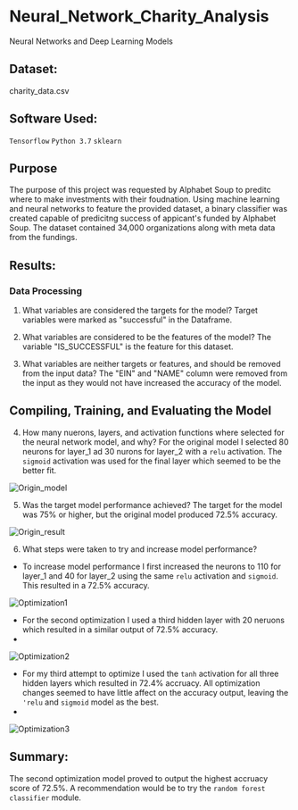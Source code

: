 # Neural_Network_Charity_Analysis
Neural Networks and Deep Learning Models

## Dataset:
charity_data.csv

## Software Used:
`Tensorflow`
`Python 3.7`
`sklearn`

## Purpose 
The purpose of this project was requested by Alphabet Soup to preditc where to make investments with their foudnation. Using machine learning and neural networks to feature the provided dataset, a binary classifier was created capable of predicitng success of appicant's funded by Alphabet Soup. The dataset contained 34,000 organizations along with meta data from the fundings.

## Results:

### Data Processing
1. What variables are considered the targets for the model?
Target variables were marked as "successful" in the Dataframe.

2. What variables are considered to be the features of the model?
The variable "IS_SUCCESSFUL" is the feature for this dataset.

3. What variables are neither targets or features, and should be removed from the input data?
The "EIN" and "NAME" column were removed from the input as they would not have increased the accuracy of the model.

## Compiling, Training, and Evaluating the Model

4. How many nuerons, layers, and activation functions where selected for the neural network model, and why?
For the original model I selected 80 neurons for layer_1 ad 30 nurons for layer_2 with a `relu` activation. The `sigmoid` activation was used for the final layer which seemed to be the better fit.

![Origin_model](https://user-images.githubusercontent.com/115188500/225425015-d37d940c-bcae-4bf1-8e8b-0fdf22533001.png)

5. Was the target model performance achieved?
The target for the model was 75% or higher, but the original model produced 72.5% accuracy.

![Origin_result](https://user-images.githubusercontent.com/115188500/225425415-4b950528-5e33-4e63-b45a-2e019590b4d3.png)

6. What steps were taken to try and increase model performance?
* To increase model performance I first increased the neurons to 110 for layer_1 and 40 for layer_2 using the same `relu` activation and `sigmoid`. This resulted in a 72.5% accuracy.

![Optimization1](https://user-images.githubusercontent.com/115188500/225425605-b90a3e32-fdfc-425f-b107-6eb52ebbb736.png)

* For the second optimization I used a third hidden layer with 20 neruons which resulted in a similar output of 72.5% accuracy.
* 
![Optimization2](https://user-images.githubusercontent.com/115188500/225426295-4f4148fa-cf16-4f62-baa6-b78c03887b9e.png)

* For my third attempt to optimize I used the `tanh` activation for all three hidden layers which resulted in 72.4% accruacy. All optimization changes seemed to have little affect on the accuracy output, leaving the `'relu` and `sigmoid` model as the best.
* 
![Optimization3](https://user-images.githubusercontent.com/115188500/225426519-db45dc9a-11b5-43b5-a868-b6bf27484ad6.png)

## Summary:
The second optimization model proved to output the highest accruacy score of 72.5%. A recommendation would be to try the `random forest classifier` module.
